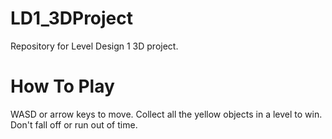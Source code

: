# LD1_3DProject
 Repository for Level Design 1 3D project.

# How To Play
WASD or arrow keys to move. Collect all the yellow objects in a level to win. Don't fall off or run out of time.